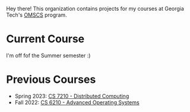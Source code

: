 Hey there! This organization contains projects for my courses at Georgia Tech's [OMSCS](https://omscs.gatech.edu/) program.

# Current Course

I'm off fof the Summer semester :)

# Previous Courses

* Spring 2023: [CS 7210 - Distributed Computing](https://omscs.gatech.edu/cs-7210-distributed-computing)
* Fall 2022: [CS 6210 - Advanced Operating Systems](https://omscs.gatech.edu/cs-6210-advanced-operating-systems)
